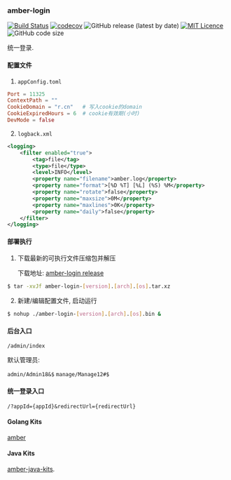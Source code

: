 ### amber-login

[![Build Status](https://travis-ci.org/CharLemAznable/amber-login.svg?branch=master)](https://travis-ci.org/CharLemAznable/amber-login)
[![codecov](https://codecov.io/gh/CharLemAznable/amber-login/branch/master/graph/badge.svg)](https://codecov.io/gh/CharLemAznable/amber-login)
![GitHub release (latest by date)](https://img.shields.io/github/v/release/CharLemAznable/amber-login)
[![MIT Licence](https://badges.frapsoft.com/os/mit/mit.svg?v=103)](https://opensource.org/licenses/mit-license.php)
![GitHub code size](https://img.shields.io/github/languages/code-size/CharLemAznable/amber-login)

统一登录.

#### 配置文件

1. ```appConfig.toml```

```toml
Port = 11325
ContextPath = ""
CookieDomain = "r.cn"   # 写入cookie的domain
CookieExpiredHours = 6  # cookie有效期(小时)
DevMode = false
```

2. ```logback.xml```

```xml
<logging>
    <filter enabled="true">
        <tag>file</tag>
        <type>file</type>
        <level>INFO</level>
        <property name="filename">amber.log</property>
        <property name="format">[%D %T] [%L] (%S) %M</property>
        <property name="rotate">false</property>
        <property name="maxsize">0M</property>
        <property name="maxlines">0K</property>
        <property name="daily">false</property>
    </filter>
</logging>
```

#### 部署执行

1. 下载最新的可执行文件压缩包并解压

    下载地址: [amber-login release](https://github.com/CharLemAznable/amber-login/releases)

```bash
$ tar -xvJf amber-login-[version].[arch].[os].tar.xz
```

2. 新建/编辑配置文件, 启动运行

```bash
$ nohup ./amber-login-[version].[arch].[os].bin &
```

#### 后台入口

  `/admin/index`

默认管理员:

  `admin/Admin18&$` `manage/Manage12#$`

#### 统一登录入口

  `/?appId={appId}&redirectUrl={redirectUrl}`

#### Golang Kits

  [amber](https://github.com/CharLemAznable/amber)

#### Java Kits

  [amber-java-kits](https://github.com/CharLemAznable/amber-java-kits).
